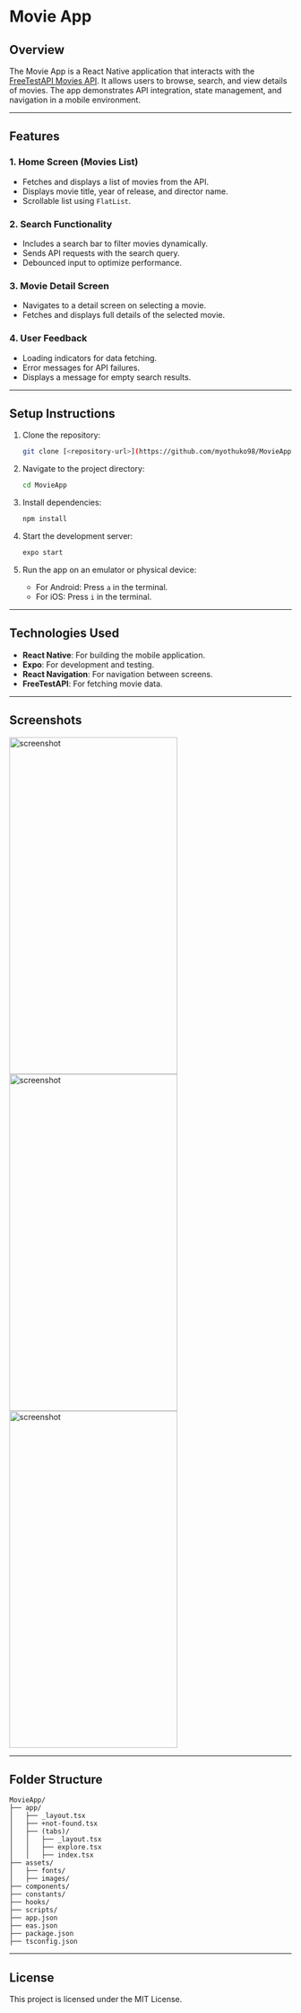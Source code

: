 # Movie App

## Overview

The Movie App is a React Native application that interacts with the [FreeTestAPI Movies API](https://www.freetestapi.com/api/v1/movies). It allows users to browse, search, and view details of movies. The app demonstrates API integration, state management, and navigation in a mobile environment.

---

## Features

### 1. Home Screen (Movies List)
- Fetches and displays a list of movies from the API.
- Displays movie title, year of release, and director name.
- Scrollable list using `FlatList`.

### 2. Search Functionality
- Includes a search bar to filter movies dynamically.
- Sends API requests with the search query.
- Debounced input to optimize performance.

### 3. Movie Detail Screen
- Navigates to a detail screen on selecting a movie.
- Fetches and displays full details of the selected movie.

### 4. User Feedback
- Loading indicators for data fetching.
- Error messages for API failures.
- Displays a message for empty search results.

---

## Setup Instructions

1. Clone the repository:
   ```bash
   git clone [<repository-url>](https://github.com/myothuko98/MovieApp.git)
   ```

2. Navigate to the project directory:
   ```bash
   cd MovieApp
   ```

3. Install dependencies:
   ```bash
   npm install
   ```

4. Start the development server:
   ```bash
   expo start
   ```

5. Run the app on an emulator or physical device:
   - For Android: Press `a` in the terminal.
   - For iOS: Press `i` in the terminal.

---

## Technologies Used

- **React Native**: For building the mobile application.
- **Expo**: For development and testing.
- **React Navigation**: For navigation between screens.
- **FreeTestAPI**: For fetching movie data.

---

## Screenshots
<img src="https://github.com/user-attachments/assets/373c286b-8787-4c1e-ae0f-970d854766ee" alt="screenshot" width="300" height="600" />
<img src="https://github.com/user-attachments/assets/8f44e4bf-cc55-4d95-88dd-af9f5b8629ee" alt="screenshot" width="300" height="600" />
<img src="https://github.com/user-attachments/assets/3d6986e4-a122-4c76-ba3b-f054c1c10b64" alt="screenshot" width="300" height="600" />


---

## Folder Structure

```
MovieApp/
├── app/
│   ├── _layout.tsx
│   ├── +not-found.tsx
│   ├── (tabs)/
│   │   ├── _layout.tsx
│   │   ├── explore.tsx
│   │   ├── index.tsx
├── assets/
│   ├── fonts/
│   ├── images/
├── components/
├── constants/
├── hooks/
├── scripts/
├── app.json
├── eas.json
├── package.json
├── tsconfig.json
```
---

## License

This project is licensed under the MIT License.

